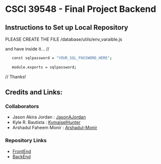 #  CSCI 39548 - Final Project Backend

## Instructions to Set up Local Repository  

PLEASE CREATE THE FILE
/database/utils/env_varaible.js

and have inside it...
//

 ```bash
    const sqlpassword = "YOUR_SQL_PASSWORD_HERE";
    
    module.exports = sqlpassword;
   ```

//
Thanks! 

## Credits and Links:  
### Collaborators
- Jason Akira Jordan : [JasonAJordan](https://github.com/JasonAJordan)  
- Kyle R. Bautista : [KymaiselHunter](https://github.com/KymaiselHunter)
- Arshadul Faheem Monir : [Arshadul-Monir](https://github.com/Arshadul-Monir)

### Repository Links
- [FrontEnd](https://github.com/Arshadul-Monir/webdev_final_front)  
- [BackEnd](https://github.com/arshadul-Monir/webdev_final_back)
